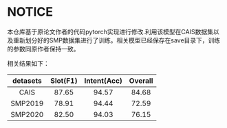 # NOTICE

本仓库基于原论文作者的代码pytorch实现进行修改.利用该模型在CAIS数据集以及重新划分好的SMP数据集进行了训练。相关模型已经保存在save目录下，训练的参数同原作者保持一致。

相关结果如下：

| detasets | Slot(F1) | Intent(Acc) | Overall |
| :------: |:--------:|:-----------:|:-------:|
|   CAIS   |  87.65   |    94.57    |  84.68  |
| SMP2019  |  78.91   |    94.44    |  72.59  |
| SMP2020  |  82.50   |    94.03    |  76.15  |